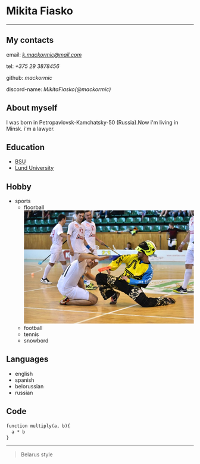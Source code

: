 # __Mikita Fiasko__
---
## My contacts
email: *k.mackormic@mail.com*

tel: *+375 29 3878456*

github: *mackormic*

discord-name: *MikitaFiasko(@mackormic)*
## About myself
 I was born in Petropavlovsk-Kamchatsky-50 (Russia).Now i'm living in Minsk. i'm a lawyer. 

## Education
* [BSU](https://bsu.by/)
* [Lund University](https://www.lunduniversity.lu.se/)
## Hobby
* sports
    * floorball ![floorball](floorball.jpg)
    * football
    * tennis
    * snowbord
## Languages
* english
* spanish
* belorussian 
* russian
## Code
```
function multiply(a, b){
  a * b
}
```
---
> Belarus style
